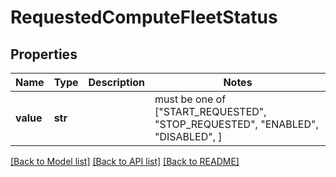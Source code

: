 # RequestedComputeFleetStatus


## Properties
Name | Type | Description | Notes
------------ | ------------- | ------------- | -------------
**value** | **str** |  |  must be one of ["START_REQUESTED", "STOP_REQUESTED", "ENABLED", "DISABLED", ]

[[Back to Model list]](../README.md#documentation-for-models) [[Back to API list]](../README.md#documentation-for-api-endpoints) [[Back to README]](../README.md)


